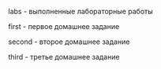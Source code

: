 labs - выполненные лабораторные работы

first - первое домашнее задание

second - второе домашнее задание

third - третье домашнее задание
